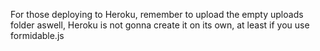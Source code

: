 For those deploying to Heroku, remember to upload the empty uploads folder aswell, Heroku is not gonna create it on its own, at least if you use formidable.js
